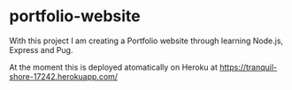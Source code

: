 # portfolio-website
With this project I am creating a Portfolio website through learning Node.js, Express and Pug.

At the moment this is deployed atomatically on Heroku at https://tranquil-shore-17242.herokuapp.com/
